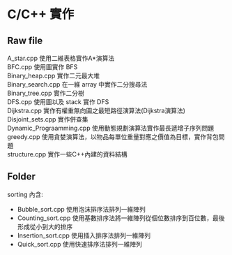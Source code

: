 # C/C++ 實作
## Raw file
A_star.cpp 使用二維表格實作A*演算法 <br/>
BFC.cpp 使用圖實作 BFS<br/>
Binary_heap.cpp 實作二元最大堆<br/>
Binary_search.cpp 在一維 array 中實作二分搜尋法<br/>
Binary_tree.cpp 實作二分樹<br/>
DFS.cpp 使用圖以及 stack 實作 DFS<br/>
Dijkstra.cpp 實作有權重無向圖之最短路徑演算法(Dijkstra演算法)<br/>
Disjoint_sets.cpp 實作併查集<br/>
Dynamic_Prograamming.cpp 使用動態規劃演算法實作最長遞增子序列問題<br/>
greedy.cpp 使用貪婪演算法，以物品每單位重量對應之價值為目標，實作背包問題<br/>
structure.cpp 實作一些C++內建的資料結構<br/>
## Folder
sorting 內含:<br/>
* Bubble_sort.cpp 使用泡沫排序法排列一維陣列
* Counting_sort.cpp 使用基數排序法將一維陣列從個位數排序到百位數，最後形成從小到大的排序
* Insertion_sort.cpp 使用插入排序法排列一維陣列
* Quick_sort.cpp 使用快速排序法排列一維陣列
